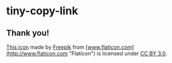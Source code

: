 # tiny-copy-link

## Thank you!

[This icon](http://www.flaticon.com/free-icon/clipboard-with-writing-paper_17016) made by [Freepik](http://www.freepik.com "Freepik") from [www.flaticon.com](http://www.flaticon.com "Flaticon") is licensed under [CC BY 3.0](http://creativecommons.org/licenses/by/3.0/ "Creative Commons BY 3.0").
